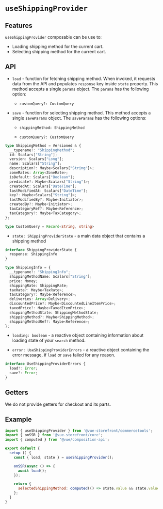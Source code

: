 # `useShippingProvider`

## Features

`useShippingProvider` composable can be use to:

* Loading shipping method for the current cart.
* Selecting shipping method for the current cart.

## API

- `load` - function for fetching shipping method. When invoked, it requests data from the API and populates `response` key inside `state` property. This method accepts a single `params` object. The `params` has the following option:
 
    - `customQuery?: CustomQuery`

- `save` - function for selecting shipping method. This method accepts a single `saveParams` object. The `saveParams` has the following options:
 
    - `shippingMethod: ShippingMethod`

    - `customQuery?: CustomQuery`

```ts
type ShippingMethod = Versioned & {
  __typename?: "ShippingMethod";
  id: Scalars["String"];
  version: Scalars["Long"];
  name: Scalars["String"];
  description?: Maybe<Scalars["String"]>;
  zoneRates: Array<ZoneRate>;
  isDefault: Scalars["Boolean"];
  predicate?: Maybe<Scalars["String"]>;
  createdAt: Scalars["DateTime"];
  lastModifiedAt: Scalars["DateTime"];
  key?: Maybe<Scalars["String"]>;
  lastModifiedBy?: Maybe<Initiator>;
  createdBy?: Maybe<Initiator>;
  taxCategoryRef?: Maybe<Reference>;
  taxCategory?: Maybe<TaxCategory>;
};

type CustomQuery = Record<string, string>
```

- `state: ShippingProviderState` - a main data object that contains a shipping method

```ts
interface ShippingProviderState {
  response: ShippingInfo
}

type ShippingInfo = {
  __typename?: "ShippingInfo";
  shippingMethodName: Scalars["String"];
  price: Money;
  shippingRate: ShippingRate;
  taxRate?: Maybe<TaxRate>;
  taxCategory?: Maybe<Reference>;
  deliveries: Array<Delivery>;
  discountedPrice?: Maybe<DiscountedLineItemPrice>;
  taxedPrice?: Maybe<TaxedItemPrice>;
  shippingMethodState: ShippingMethodState;
  shippingMethod?: Maybe<ShippingMethod>;
  shippingMethodRef?: Maybe<Reference>;
};
```

- `loading: boolean` - a reactive object containing information about loading state of your `search` method.

- `error: UseShippingProviderErrors` - a reactive object containing the error message, if `load` or `save` failed for any reason.

```ts
interface UseShippingProviderErrors {
  load?: Error;
  save?: Error;
}
```

## Getters

We do not provide getters for checkout and its parts.

## Example

```js
import { useShippingProvider } from '@vue-storefront/commercetools';
import { onSSR } from '@vue-storefront/core';
import { computed } from '@vue/composition-api';

export default {
  setup () {
    const { load, state } = useShippingProvider();

    onSSR(async () => {
      await load();
    });

    return {
      selectedShippingMethod: computed(() => state.value && state.value.response)
    };
  }
}
```
